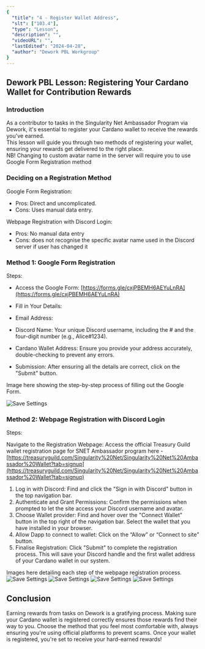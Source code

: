 ```yaml
---
{
  "title": "4 - Register Wallet Address",
  "slt": ["103.4"],
  "type": "Lesson",
  "description": "",
  "videoURL": "",
  "lastEdited": "2024-04-28",
  "author": "Dework PBL Workgroup"
}
---
```



## Dework PBL Lesson:  Registering Your Cardano Wallet for Contribution Rewards

### Introduction

As a contributor to tasks in the Singularity Net Ambassador Program via Dework, it's essential to register your Cardano wallet to receive the rewards you've earned.  
This lesson will guide you through two methods of registering your wallet, ensuring your rewards get delivered to the right place.  
NB! Changing to custom avatar name in the server will require you to use Google Form Registration method

### Deciding on a Registration Method

Google Form Registration:

 - Pros: Direct and uncomplicated.
 - Cons: Uses manual data entry.

Webpage Registration with Discord Login:

 - Pros: No manual data entry
 - Cons: does not recognise the specific avatar name used in the Discord server if user has changed it

### Method 1: Google Form Registration

Steps:

-   Access the Google Form: [https://forms.gle/cxjPBEMH6AEYuLnRA](https://forms.gle/cxjPBEMH6AEYuLnRA)
-   Fill in Your Details:
-   Email Address:
    
-   Discord Name: Your unique Discord username, including the # and the four-digit number (e.g., Alice#1234).
-   Cardano Wallet Address: Ensure you provide your address accurately, double-checking to prevent any errors.
-   Submission: After ensuring all the details are correct, click on the "Submit" button. 

Image here showing the step-by-step process of filling out the Google Form.

![Save Settings](/Dework_PBL_Pictures/Module_103/Wallet_reg_google_form.png)

### Method 2: Webpage Registration with Discord Login

Steps:

Navigate to the Registration Webpage: Access the official Treasury Guild wallet registration page for SNET Ambassador program here - [https://treasuryguild.com/Singularity%20Net/Singularity%20Net%20Ambassador%20Wallet?tab=signup](https://treasuryguild.com/Singularity%20Net/Singularity%20Net%20Ambassador%20Wallet?tab=signup)


1.  Log in with Discord: Find and click the "Sign in with Discord" button in the top navigation bar.  
2.  Authenticate and Grant Permissions: Confirm the permissions when prompted to let the site access your Discord username and avatar.  
3.  Choose Wallet provider: Find and hover over the "Connect Wallet" button in the top right of the navigation bar. Select the wallet that you have installed in your browser.  
4.  Allow Dapp to connect to wallet: Click on the “Allow” or “Connect to site” button.  
5.  Finalise Registration: Click "Submit" to complete the registration process. This will save your Discord handle and the first wallet address of your Cardano wallet in our system.
    
Images here detailing each step of the webpage registration process.  
![Save Settings](/Dework_PBL_Pictures/Module_103/Wallet_reg_step_1.png)
![Save Settings](/Dework_PBL_Pictures/Module_103/Wallet_reg_step_2.png)
![Save Settings](/Dework_PBL_Pictures/Module_103/Wallet_reg_step_3.png)
![Save Settings](/Dework_PBL_Pictures/Module_103/Wallet_reg_step_4.png)

## Conclusion

Earning rewards from tasks on Dework is a gratifying process. Making sure your Cardano wallet is registered correctly ensures those rewards find their way to you. Choose the method that you feel most comfortable with, always ensuring you're using official platforms to prevent scams. Once your wallet is registered, you're set to receive your hard-earned rewards!